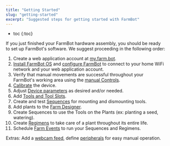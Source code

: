 ```yaml
---
title: "Getting Started"
slug: "getting-started"
excerpt: "Suggested steps for getting started with FarmBot"
---
```


* toc
{:toc}

If you just finished your FarmBot hardware assembly, you should be ready to set up FarmBot's software. We suggest proceeding in the following order:

1. Create a web application account at [my.farm.bot](https://my.farm.bot).
2. [Install FarmBot OS](../Device/farmbot-os.md) and [configure FarmBot](../Device/configurator.md) to connect to your home WiFi network and your web application account.
3. Verify that manual movements are successful throughout your FarmBot's working area using the [manual Controls](../Web-App/controls.md).
4. [Calibrate](../Additional-Information/calibration-and-homing.md) the device.
5. Adjust [Device parameters](../Web-App/device.md) as desired and/or needed.
6. Add [Tools and Tool Slots](../Web-App/tools.md).
7. Create and test [Sequences](../Web-App/sequences.md) for mounting and dismounting tools.
8. Add plants to the [Farm Designer](../Web-App/farm-designer.md).
9. Create Sequences to use the Tools on the Plants (ex: planting a seed, watering).
10. Create [Regimens](../Web-App/regimens.md) to take care of a plant throughout its entire life.
11. Schedule [Farm Events](../Web-App/farm-events.md) to run your Sequences and Regimens.

Extras: Add a [webcam feed](../Web-App/controls.md#webcam-feeds), define [peripherals](../Web-App/controls.md#peripherals) for easy manual operation.
